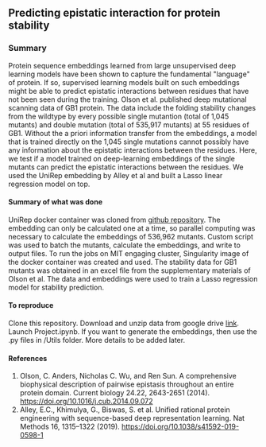 ## Predicting epistatic interaction for protein stability

### Summary
Protein sequence embeddings learned from large unsupervised deep learning models have been shown to capture the fundamental "language" of protein. If so, supervised learning models built on such embeddings might be able to predict epistatic interactions between residues that have not been seen during the training. Olson et al. published deep mutational scanning data of GB1 protein. The data include the folding stability changes from the wildtype by every possible single mutantion (total of 1,045 mutants) and double mutation (total of 535,917 mutants) at 55 residues of GB1. Without the a priori information transfer from the embeddings, a model that is trained directly on the 1,045 single mutations cannot possibly have any information about the epistatic interactions between the residues. Here, we test if a model trained on deep-learning embeddings of the single mutants can predict the epistatic interactions between the residues. We used the UniRep embedding by Alley et al and built a Lasso linear regression model on top. 

#### Summary of what was done
UniRep docker container was cloned from [github repository](https://github.com/churchlab/UniRep). The embedding can only be calculated one at a time, so parallel computing was necessary to calculate the embeddings of 536,962 mutants. Custom script was used to batch the mutants, calculate the embeddings, and write to output files. To run the jobs on MIT engaging cluster, Singularity image of the docker container was created and used. The stability data for GB1 mutants was obtained in an excel file from the supplementary materials of Olson et al. The data and embeddings were used to train a Lasso regression model for stability prediction.

#### To reproduce
Clone this repository. Download and unzip data from google drive [link](https://drive.google.com/file/d/1MSmOt9F-kxa4Mh3EotLL1eY7iSbSKCtY/view?usp=share_link). Launch Project.ipynb. If you want to generate the embeddings, then use the .py files in /Utils folder. More details to be added later.

#### References
1. Olson, C. Anders, Nicholas C. Wu, and Ren Sun. A comprehensive biophysical description of pairwise epistasis throughout an entire protein domain. Current biology 24.22, 2643-2651 (2014). https://doi.org/10.1016/j.cub.2014.09.072
2. Alley, E.C., Khimulya, G., Biswas, S. et al. Unified rational protein engineering with sequence-based deep representation learning. Nat Methods 16, 1315–1322 (2019). https://doi.org/10.1038/s41592-019-0598-1
